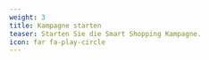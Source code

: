 ```yaml
---
weight: 3
title: Kampagne starten
teaser: Starten Sie die Smart Shopping Kampagne.
icon: far fa-play-circle
---
```

